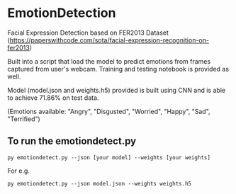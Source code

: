 # EmotionDetection

Facial Expression Detection based on FER2013 Dataset (https://paperswithcode.com/sota/facial-expression-recognition-on-fer2013)

Built into a script that load the model to predict emotions from frames captured from user's webcam. Training and testing notebook is provided as well. 

Model (model.json and weights.h5) provided is built using CNN and is able to achieve 71.86% on test data. 

(Emotions available: "Angry", "Disgusted", "Worried", "Happy", "Sad", "Terrified")


<h2> To run the emotiondetect.py </h2>

```
py emotiondetect.py --json [your model] --weights [your weights] 
```
For e.g. 
```
py emotiondetect.py --json model.json --weights weights.h5
```

